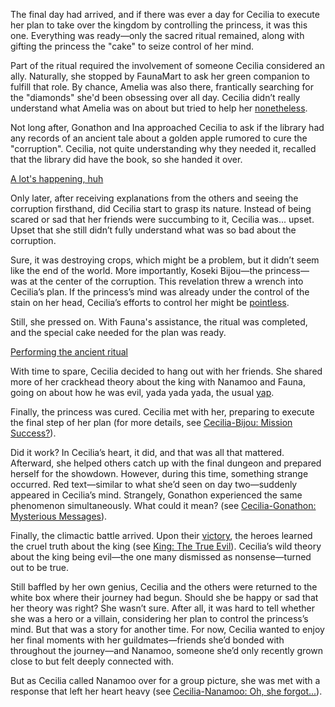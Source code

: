 The final day had arrived, and if there was ever a day for Cecilia to execute her plan to take over the kingdom by controlling the princess, it was this one. Everything was ready—only the sacred ritual remained, along with gifting the princess the "cake" to seize control of her mind.

Part of the ritual required the involvement of someone Cecilia considered an ally. Naturally, she stopped by FaunaMart to ask her green companion to fulfill that role. By chance, Amelia was also there, frantically searching for the "diamonds" she'd been obsessing over all day. Cecilia didn’t really understand what Amelia was on about but tried to help her [nonetheless](https://www.youtube.com/live/4co7VDSYTqU?feature=shared\&t=875).

Not long after, Gonathon and Ina approached Cecilia to ask if the library had any records of an ancient tale about a golden apple rumored to cure the "corruption". Cecilia, not quite understanding why they needed it, recalled that the library did have the book, so she handed it over.

[A lot's happening, huh](#embed:https://www.youtube.com/live/4co7VDSYTqU?feature=shared\&t=1399)

Only later, after receiving explanations from the others and seeing the corruption firsthand, did Cecilia start to grasp its nature. Instead of being scared or sad that her friends were succumbing to it, Cecilia was... upset. Upset that she still didn’t fully understand what was so bad about the corruption.

Sure, it was destroying crops, which might be a problem, but it didn’t seem like the end of the world. More importantly, Koseki Bijou—the princess—was at the center of the corruption. This revelation threw a wrench into Cecilia’s plan. If the princess’s mind was already under the control of the stain on her head, Cecilia’s efforts to control her might be [pointless](https://www.youtube.com/live/4co7VDSYTqU?feature=shared\&t=2080).

Still, she pressed on. With Fauna's assistance, the ritual was completed, and the special cake needed for the plan was ready.

[Performing the ancient ritual](#embed:https://www.youtube.com/embed/4co7VDSYTqU?si=QuTTkq8TrPrr-k4U\&start=3197)

With time to spare, Cecilia decided to hang out with her friends. She shared more of her crackhead theory about the king with Nanamoo and Fauna, going on about how he was evil, yada yada yada, the usual [yap](https://www.youtube.com/live/4co7VDSYTqU?feature=shared\&t=3652).

Finally, the princess was cured. Cecilia met with her, preparing to execute the final step of her plan (for more details, see [Cecilia-Bijou: Mission Success?](#edge:bijou-cecilia-right-2-bottom-2)).

Did it work? In Cecilia’s heart, it did, and that was all that mattered. Afterward, she helped others catch up with the final dungeon and prepared herself for the showdown. However, during this time, something strange occurred. Red text—similar to what she’d seen on day two—suddenly appeared in Cecilia’s mind. Strangely, Gonathon experienced the same phenomenon simultaneously. What could it mean? (see [Cecilia-Gonathon: Mysterious Messages](#edge:cecilia-gigi-bottom-1-right-3)).

Finally, the climactic battle arrived. Upon their [victory](https://www.youtube.com/live/4co7VDSYTqU?feature=shared\&t=8430), the heroes learned the cruel truth about the king (see [King: The True Evil](#node:king-of-libestal)). Cecilia’s wild theory about the king being evil—the one many dismissed as nonsense—turned out to be true.

Still baffled by her own genius, Cecilia and the others were returned to the white box where their journey had begun. Should she be happy or sad that her theory was right? She wasn’t sure. After all, it was hard to tell whether she was a hero or a villain, considering her plan to control the princess’s mind. But that was a story for another time. For now, Cecilia wanted to enjoy her final moments with her guildmates—friends she’d bonded with throughout the journey—and Nanamoo, someone she’d only recently grown close to but felt deeply connected with.

But as Cecilia called Nanamoo over for a group picture, she was met with a response that left her heart heavy (see [Cecilia-Nanamoo: Oh, she forgot...](#edge:moom-cecilia-bottom-0-left-1)).
